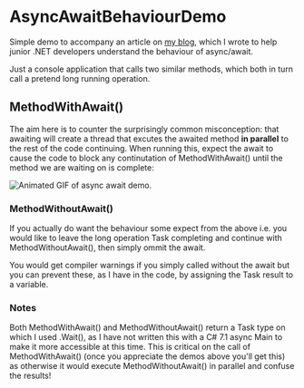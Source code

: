 # AsyncAwaitBehaviourDemo

Simple demo to accompany an article on [my blog](http://benhall.io/), which I wrote to help junior .NET developers understand the behaviour of async/await. 

Just a console application that calls two similar methods, which both in turn call a pretend long running operation.

## MethodWithAwait()

The aim here is to counter the surprisingly common misconception: that awaiting will create a thread that excutes the awaited method **in parallel** to the rest of the code continuing. When running this, expect the await to cause the code to block any continutation of MethodWithAwait() until the method we are waiting on is complete:

![Animated GIF of async await demo](https://github.com/benbhall/AsyncAwaitBehaviourDemo/blob/master/async_demo.gif).

### MethodWithoutAwait()

If you actually do want the behaviour some expect from the above i.e. you would like to leave the long operation Task completing and continue with MethodWithoutAwait(), then simply ommit the await. 

You would get compiler warnings if you simply called without the await but you can prevent these, as I have in the code, by assigning the Task result to a variable.

### Notes

Both MethodWithAwait() and MethodWithoutAwait() return a Task type on which I used .Wait(), as I have not written this with a C# 7.1 async Main to make it more accessible at this time. This is critical on the call of MethodWithAwait() (once you appreciate the demos above you'll get this) as otherwise it would execute MethodWithoutAwait() in parallel and confuse the results!